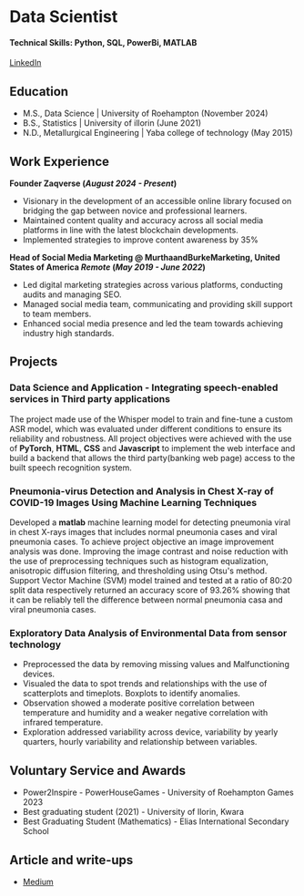 # Data Scientist

#### Technical Skills: Python, SQL, PowerBi, MATLAB

[LinkedIn](https://www.linkedin.com/in/ayoola-razaq-b39b6b181/)

## Education
- M.S., Data Science | University of Roehampton (November 2024)
- B.S., Statistics | University of illorin (June 2021)
- N.D., Metallurgical Engineering | Yaba college of technology (May 2015)

## Work Experience
**Founder Zaqverse (_August 2024 - Present_)**
- Visionary in the development of an accessible online library focused on bridging the gap between novice and professional learners.
- Maintained content quality and accuracy across all social media platforms in line with the latest blockchain developments.
- Implemented strategies to improve content awareness by 35%

**Head of Social Media Marketing @ MurthaandBurkeMarketing, United States of America _Remote_ (_May 2019 - June 2022_)**
- Led digital marketing strategies across various platforms, conducting audits and managing SEO.
- Managed social media team, communicating and providing skill support to team members.
- Enhanced social media presence and led the team towards achieving industry high standards.

## Projects
### Data Science and Application - Integrating speech-enabled services in Third party applications

The project made use of the Whisper model to train and fine-tune a custom ASR model, which was evaluated under different conditions to ensure its reliability and robustness. All project objectives were achieved with the use of **PyTorch**, **HTML**, **CSS** and **Javascript** to implement the web interface and build a backend that allows the third party(banking web page) access to the built speech recognition system.

### Pneumonia-virus Detection and Analysis in Chest X-ray of COVID-19 Images Using Machine Learning Techniques

Developed a **matlab** machine learning model for detecting pneumonia viral in chest X-rays images that includes normal pneumonia cases and viral pneumonia cases. To achieve project objective an image improvement analysis was done. Improving the image contrast and noise reduction with the use of preprocessing techniques such as histogram equalization, anisotropic diffusion filtering, and thresholding using Otsu's method. Support Vector Machine (SVM) model trained and tested at a ratio of 80:20 split data respectively returned an accuracy score of 93.26% showing that it can be reliably tell the difference between normal pneumonia casa and viral pneumonia cases.

### Exploratory Data Analysis of Environmental Data from sensor technology
- Preprocessed the data by removing missing values and Malfunctioning devices.
- Visualed the data to spot trends and relationships with the use of scatterplots and timeplots. Boxplots to identify anomalies.
- Observation showed a moderate positive correlation between temperature and humidity and a weaker negative correlation with infrared temperature.
- Exploration addressed variability across device, variability by yearly quarters, hourly variability and relationship between variables.


## Voluntary Service and Awards
- Power2Inspire - PowerHouseGames - University of Roehampton Games 2023
- Best graduating student (2021) - University of Ilorin, Kwara
- Best Graduating Student (Mathematics) - Elias International Secondary School

## Article and write-ups
- [Medium](https://medium.com/@razaqayoola09)
